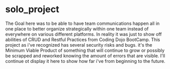 # solo_project
The Goal here was to be able to have team communications happen all in one place to better organize strategically within one team instead of everywhere on various different platforms. In reality it was just to show off abilities of CRUD and Restful Practices from Coding Dojo BootCamp. This project as i've recognized has several security risks and bugs. it's the Minimum Viable Product of something that will continue to grow or possibly be scrapped and reworked knowing the amount of errors that are visible. I'll continue ot display it here to show how far i've from beginning to the future. 
